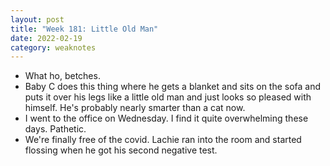 ```yaml
---
layout: post
title: "Week 181: Little Old Man"
date: 2022-02-19
category: weaknotes
---
```

* What ho, betches.
* Baby C does this thing where he gets a blanket and sits on the sofa and puts it over his legs like a little old man and just looks so pleased with himself. He's probably nearly smarter than a cat now.
* I went to the office on Wednesday. I find it quite overwhelming these days. Pathetic.
* We're finally free of the covid. Lachie ran into the room and started flossing when he got his second negative test.
